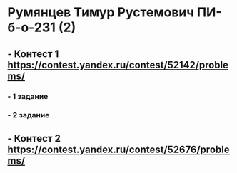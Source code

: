 # Румянцев Тимур Рустемович ПИ-б-о-231 (2)

## - Контест 1 https://contest.yandex.ru/contest/52142/problems/
### - 1 задание
### - 2 задание

## - Контест 2 https://contest.yandex.ru/contest/52676/problems/


